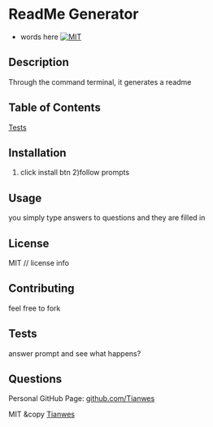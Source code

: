 
# ReadMe Generator
- words here
[![MIT](https://img.shields.io/github/license/license/name?style=plastic)](https://img.shields.io/github/license/license/name?style=plastic)
<!-- followed by link down to license section -->

## Description
Through the command terminal, it generates a readme 

## Table of Contents
<!-- will need to put each section name and make a link HOW TO DO IN-PAGE LINKS? -->
[Tests](#tests)

## Installation
1) click install btn 2)follow prompts

## Usage
you simply type answers to questions and they are filled in

## License
MIT
// license info

## Contributing
feel free to fork

## Tests
answer prompt and see what happens?

## Questions
Personal GitHub Page: [github.com/Tianwes](github.com/Tianwes)

MIT &copy [Tianwes](github.com/Tianwes)

